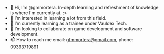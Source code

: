 - 👋 Hi, I’m @gmmortera. In-depth learning and refreshment of knowledge is where I'm currently at. :>
- 👀 I’m interested in learning a lot from this field.
- 🌱 I’m currently learning as a trainee under Vauldex Tech.
- 💞️ I’m looking to collaborate on game development and software development.
- 📫 How to reach me email: gfmmortera@gmail.com, phone: 09393719891 

<!---
Itlogg/Itlogg is a ✨ special ✨ repository because its `README.md` (this file) appears on your GitHub profile.
You can click the Preview link to take a look at your changes.
--->
